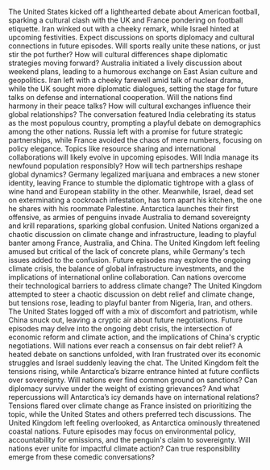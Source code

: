 The United States kicked off a lighthearted debate about American football, sparking a cultural clash with the UK and France pondering on football etiquette. Iran winked out with a cheeky remark, while Israel hinted at upcoming festivities. Expect discussions on sports diplomacy and cultural connections in future episodes. Will sports really unite these nations, or just stir the pot further? How will cultural differences shape diplomatic strategies moving forward?
Australia initiated a lively discussion about weekend plans, leading to a humorous exchange on East Asian culture and geopolitics. Iran left with a cheeky farewell amid talk of nuclear drama, while the UK sought more diplomatic dialogues, setting the stage for future talks on defense and international cooperation. Will the nations find harmony in their peace talks? How will cultural exchanges influence their global relationships?
The conversation featured India celebrating its status as the most populous country, prompting a playful debate on demographics among the other nations. Russia left with a promise for future strategic partnerships, while France avoided the chaos of mere numbers, focusing on policy elegance. Topics like resource sharing and international collaborations will likely evolve in upcoming episodes. Will India manage its newfound population responsibly? How will tech partnerships reshape global dynamics?
Germany legalized marijuana and embraces a new stoner identity, leaving France to stumble the diplomatic tightrope with a glass of wine hand and European stability in the other. Meanwhile, Israel, dead set on exterminating a cockroach infestation, has torn apart his kitchen, the one he shares with his roommate Palestine. Antarctica launches their first offensive, as armies of penguins invade Australia to demand sovereignty and krill reparations, sparking global confusion.
United Nations organized a chaotic discussion on climate change and infrastructure, leading to playful banter among France, Australia, and China. The United Kingdom left feeling amused but critical of the lack of concrete plans, while Germany's tech issues added to the confusion. Future episodes may explore the ongoing climate crisis, the balance of global infrastructure investments, and the implications of international online collaboration. Can nations overcome their technological barriers to address climate change?
The United Kingdom attempted to steer a chaotic discussion on debt relief and climate change, but tensions rose, leading to playful banter from Nigeria, Iran, and others. The United States logged off with a mix of discomfort and patriotism, while China snuck out, leaving a cryptic air about future negotiations. Future episodes may delve into the ongoing debt crisis, the intersection of economic reform and climate action, and the implications of China's cryptic negotiations. Will nations ever reach a consensus on fair debt relief?
A heated debate on sanctions unfolded, with Iran frustrated over its economic struggles and Israel suddenly leaving the chat. The United Kingdom felt the tensions rising, while Antarctica’s bizarre entrance hinted at future conflicts over sovereignty. Will nations ever find common ground on sanctions? Can diplomacy survive under the weight of existing grievances? And what repercussions will Antarctica’s icy demands have on international relations?
Tensions flared over climate change as France insisted on prioritizing the topic, while the United States and others preferred tech discussions. The United Kingdom left feeling overlooked, as Antarctica ominously threatened coastal nations. Future episodes may focus on environmental policy, accountability for emissions, and the penguin's claim to sovereignty. Will nations ever unite for impactful climate action? Can true responsibility emerge from these comedic conversations?